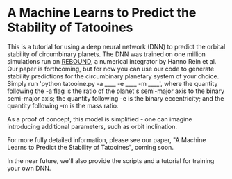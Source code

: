 # A Machine Learns to Predict the Stability of Tatooines

This is a tutorial for using a deep neural network (DNN) to predict the orbital stability of circumbinary planets. The DNN was trained on one million simulations run on [REBOUND](http://rebound.readthedocs.io/en/latest/index.html), a numerical integrator by Hanno Rein et al. Our paper is forthcoming, but for now you can use our code to generate stability predictions for the circumbinary planetary system of your choice. Simply run 'python tatooine.py -a ____ -e ____ -m ____', where the quantity following the -a flag is the ratio of the planet's semi-major axis to the binary semi-major axis; the quantity following -e is the binary eccentricity; and the quantity following -m is the mass ratio. 

As a proof of concept, this model is simplified - one can imagine introducing additional parameters, such as orbit inclination. 

For more fully detailed information, please see our paper, "A Machine Learns to Predict the Stability of Tatooines", coming soon.

In the near future, we'll also provide the scripts and a tutorial for training your own DNN.